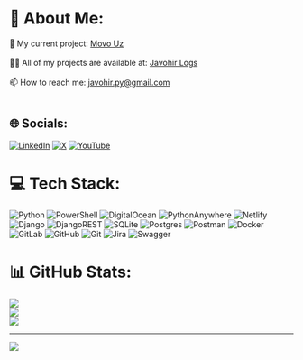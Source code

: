 # 💫 About Me:
🔭 My current project: [Movo Uz](https://movo.uz)<br><br>👨‍💻 All of my projects are available at: [Javohir Logs](https://t.me/uzbek_learners)<br><br><!-- 📝 I regularly write articles on: https://t.me/javohirTwits<br><br> -->📫 How to reach me: javohir.py@gmail.com<br><br>
<!--📄 Know about my experiences: My resume -->


## 🌐 Socials:
[![LinkedIn](https://img.shields.io/badge/LinkedIn-%230077B5.svg?logo=linkedin&logoColor=white)](https://linkedin.com/in/https://www.linkedin.com/in/khamidullaev-javohir/) [![X](https://img.shields.io/badge/X-black.svg?logo=X&logoColor=white)](https://x.com/https://x.com/javohir_coder) [![YouTube](https://img.shields.io/badge/YouTube-%23FF0000.svg?logo=YouTube&logoColor=white)](https://youtube.com/@https://www.youtube.com/@JavohirWeb) 

# 💻 Tech Stack:
![Python](https://img.shields.io/badge/python-3670A0?style=for-the-badge&logo=python&logoColor=ffdd54) ![PowerShell](https://img.shields.io/badge/PowerShell-%235391FE.svg?style=for-the-badge&logo=powershell&logoColor=white) ![DigitalOcean](https://img.shields.io/badge/DigitalOcean-%230167ff.svg?style=for-the-badge&logo=digitalOcean&logoColor=white) ![PythonAnywhere](https://img.shields.io/badge/pythonanywhere-%232F9FD7.svg?style=for-the-badge&logo=pythonanywhere&logoColor=151515) ![Netlify](https://img.shields.io/badge/netlify-%23000000.svg?style=for-the-badge&logo=netlify&logoColor=#00C7B7) ![Django](https://img.shields.io/badge/django-%23092E20.svg?style=for-the-badge&logo=django&logoColor=white) ![DjangoREST](https://img.shields.io/badge/DJANGO-REST-ff1709?style=for-the-badge&logo=django&logoColor=white&color=ff1709&labelColor=gray) ![SQLite](https://img.shields.io/badge/sqlite-%2307405e.svg?style=for-the-badge&logo=sqlite&logoColor=white) ![Postgres](https://img.shields.io/badge/postgres-%23316192.svg?style=for-the-badge&logo=postgresql&logoColor=white) ![Postman](https://img.shields.io/badge/Postman-FF6C37?style=for-the-badge&logo=postman&logoColor=white) ![Docker](https://img.shields.io/badge/docker-%230db7ed.svg?style=for-the-badge&logo=docker&logoColor=white) ![GitLab](https://img.shields.io/badge/gitlab-%23181717.svg?style=for-the-badge&logo=gitlab&logoColor=white) ![GitHub](https://img.shields.io/badge/github-%23121011.svg?style=for-the-badge&logo=github&logoColor=white) ![Git](https://img.shields.io/badge/git-%23F05033.svg?style=for-the-badge&logo=git&logoColor=white) ![Jira](https://img.shields.io/badge/jira-%230A0FFF.svg?style=for-the-badge&logo=jira&logoColor=white) ![Swagger](https://img.shields.io/badge/-Swagger-%23Clojure?style=for-the-badge&logo=swagger&logoColor=white)
# 📊 GitHub Stats:
![](https://github-readme-stats.vercel.app/api?username=javohir-swe&theme=dark&hide_border=true&include_all_commits=true&count_private=true)<br/>
![](https://github-readme-streak-stats.herokuapp.com/?user=javohir-swe&theme=dark&hide_border=true)<br/>
![](https://github-readme-stats.vercel.app/api/top-langs/?username=javohir-swe&theme=dark&hide_border=true&include_all_commits=true&count_private=true&layout=compact)
<!--
### 🔝 Top Contributed Repo
![](https://github-contributor-stats.vercel.app/api?username=javohir-swe&limit=5&theme=dark&combine_all_yearly_contributions=true)
-->
---
[![](https://visitcount.itsvg.in/api?id=javohir-swe&icon=0&color=0)](https://visitcount.itsvg.in)

<!-- Proudly created with GPRM ( https://gprm.itsvg.in ) -->
